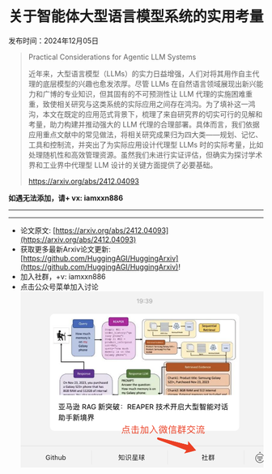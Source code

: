 # 关于智能体大型语言模型系统的实用考量
发布时间：2024年12月05日


> Practical Considerations for Agentic LLM Systems
>
> 近年来，大型语言模型（LLMs）的实力日益增强，人们对将其用作自主代理的底层模型的兴趣也愈发浓厚。尽管 LLMs 在自然语言领域展现出新兴能力和广博的专业知识，但其固有的不可预测性让 LLM 代理的实施困难重重，致使相关研究与这类系统的实际应用之间存在鸿沟。为了填补这一鸿沟，本文在既定的应用范式背景下，梳理了来自研究界的切实可行的见解和考量，助力构建并推动强大的 LLM 代理的合理部署。具体而言，我们依据应用重点文献中的常见做法，将相关研究成果归为四大类——规划、记忆、工具和控制流，并突出了为实际应用设计代理型 LLMs 时的实际考量，比如处理随机性和高效管理资源。虽然我们未进行实证评估，但确实为探讨学术界和工业界中代理型 LLM 设计的关键方面提供了必要基础。
>
> https://arxiv.org/abs/2412.04093

**如遇无法添加，请+ vx: iamxxn886**
<hr />


<hr />

- 论文原文: [https://arxiv.org/abs/2412.04093](https://arxiv.org/abs/2412.04093)
- 获取更多最新Arxiv论文更新: [https://github.com/HuggingAGI/HuggingArxiv](https://github.com/HuggingAGI/HuggingArxiv)!
- 加入社群，+v: iamxxn886
- 点击公众号菜单加入讨论
![](https://raw.githubusercontent.com/HuggingAGI/wx_assets/main/2024/07/31/1722434818326-94339e92-22f1-4472-9d27-fed232f70b5d.jpeg)
